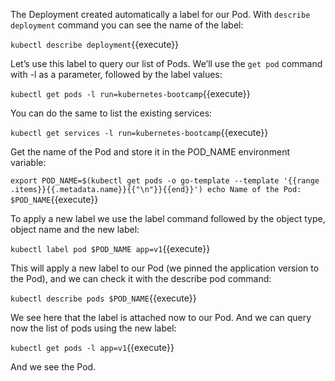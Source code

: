 The Deployment created automatically a label for our Pod. With `describe deployment` command you can see the name of the label:
 
`kubectl describe deployment`{{execute}}

Let’s use this label to query our list of Pods. We’ll use the `get pod` command with -l as a parameter, followed by the label values:

`kubectl get pods -l run=kubernetes-bootcamp`{{execute}}

You can do the same to list the existing services:

`kubectl get services -l run=kubernetes-bootcamp`{{execute}}

Get the name of the Pod and store it in the POD_NAME environment variable:

`export POD_NAME=$(kubectl get pods -o go-template --template '{{range .items}}{{.metadata.name}}{{"\n"}}{{end}}')
echo Name of the Pod: $POD_NAME`{{execute}}

To apply a new label we use the label command followed by the object type, object name and the new label:

`kubectl label pod $POD_NAME app=v1`{{execute}}

This will apply a new label to our Pod (we pinned the application version to the Pod), and we can check it with the describe pod command:

`kubectl describe pods $POD_NAME`{{execute}}

We see here that the label is attached now to our Pod. And we can query now the list of pods using the new label:

`kubectl get pods -l app=v1`{{execute}}

And we see the Pod.
